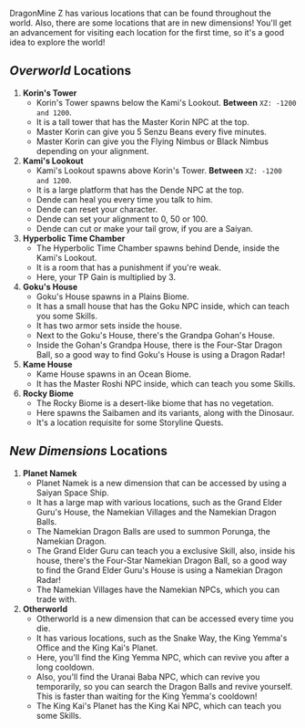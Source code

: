 DragonMine Z has various locations that can be found throughout the world. Also, there are some locations that are in new dimensions!
You'll get an advancement for visiting each location for the first time, so it's a good idea to explore the world!

## ***Overworld* Locations**
1. **Korin's Tower**
     - Korin's Tower spawns below the Kami's Lookout. **Between** `XZ: -1200 and 1200`.
     - It is a tall tower that has the Master Korin NPC at the top.
     - Master Korin can give you 5 Senzu Beans every five minutes.
     - Master Korin can give you the Flying Nimbus or Black Nimbus depending on your alignment.
2. **Kami's Lookout**
     - Kami's Lookout spawns above Korin's Tower. **Between** `XZ: -1200 and 1200`.
     - It is a large platform that has the Dende NPC at the top.
     - Dende can heal you every time you talk to him.
     - Dende can reset your character.
     - Dende can set your alignment to 0, 50 or 100.
     - Dende can cut or make your tail grow, if you are a Saiyan.
3. **Hyperbolic Time Chamber**
     - The Hyperbolic Time Chamber spawns behind Dende, inside the Kami's Lookout.
     - It is a room that has a punishment if you're weak.
     - Here, your TP Gain is multiplied by 3.
4. **Goku's House**
     - Goku's House spawns in a Plains Biome.
     - It has a small house that has the Goku NPC inside, which can teach you some Skills.
     - It has two armor sets inside the house.
     - Next to the Goku's House, there's the Grandpa Gohan's House.
     - Inside the Gohan's Grandpa House, there is the Four-Star Dragon Ball, so a good way to find Goku's House is using a Dragon Radar!
5. **Kame House**
     - Kame House spawns in an Ocean Biome.
     - It has the Master Roshi NPC inside, which can teach you some Skills.
6. **Rocky Biome**
     - The Rocky Biome is a desert-like biome that has no vegetation.
     - Here spawns the Saibamen and its variants, along with the Dinosaur.
     - It's a location requisite for some Storyline Quests.

## ***New Dimensions* Locations**
1. **Planet Namek**
     - Planet Namek is a new dimension that can be accessed by using a Saiyan Space Ship.
     - It has a large map with various locations, such as the Grand Elder Guru's House, the Namekian Villages and the Namekian Dragon Balls.
     - The Namekian Dragon Balls are used to summon Porunga, the Namekian Dragon.
     - The Grand Elder Guru can teach you a exclusive Skill, also, inside his house, there's the Four-Star Namekian Dragon Ball, so a good way to find the Grand Elder Guru's House is using a Namekian Dragon Radar!
     - The Namekian Villages have the Namekian NPCs, which you can trade with.
2. **Otherworld**
     - Otherworld is a new dimension that can be accessed every time you die.
     - It has various locations, such as the Snake Way, the King Yemma's Office and the King Kai's Planet.
     - Here, you'll find the King Yemma NPC, which can revive you after a long cooldown.
     - Also, you'll find the Uranai Baba NPC, which can revive you temporarily, so you can search the Dragon Balls and revive yourself. This is faster than waiting for the King Yemma's cooldown!
     - The King Kai's Planet has the King Kai NPC, which can teach you some Skills.